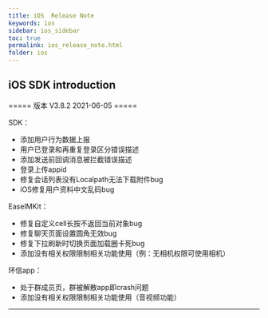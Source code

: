 ```yaml
---
title: iOS  Release Note
keywords: ios
sidebar: ios_sidebar
toc: true
permalink: ios_release_note.html
folder: ios
---
```


## iOS SDK introduction
===== 版本 V3.8.2 2021-06-05 =====

SDK：

  * 添加用户行为数据上报
  * 用户已登录和再重复登录区分错误描述
  * 添加发送前回调消息被拦截错误描述
  * 登录上传appid
  * 修复会话列表没有Localpath无法下载附件bug 
  * iOS修复用户资料中文乱码bug

EaseIMKit：

  * 修复自定义cell长按不返回当前对象bug
  * 修复聊天页面设置圆角无效bug
  * 修复下拉刷新时切换页面加载圈卡死bug
  * 添加没有相关权限限制相关功能使用（例：无相机权限可使用相机）

环信app：

  * 处于群成员页，群被解散app即crash问题
  * 添加没有相关权限限制相关功能使用（音视频功能）

------------------------------------------------------------------------

